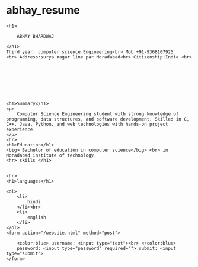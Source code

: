 # abhay_resume

    <h1>

        ABHAY BHARDWAJ

    </h1>
    Third year: computer science Engineering<br> Mob:+91-9368107925
    <br> Address:surya nagar line par Moradabad<br> Citizenship:India <br>








    <h1>Summary</h1>
    <p>
        Computer Science Engineering student with strong knowledge of programming, data structures, and software development. Skilled in C, C++, Java, Python, and web technologies with hands-on project experience
    </p>
    <hr>
    <h1>Education</h1>
    <big> Bachelor of education in computer science</big> <br> in Moradabad institute of technology.
    <hr> skills </h1>


    <hr>
    <h1>languages</h1>

    <ol>
        <li>
            hindi
        </li><br>
        <li>
            english
        </li>
    </ol>
    <form action="/website.html" method="post">

        <color:blue> username: <input type="text"><br> </color:blue>
        password: <input type="password" required=""> submit: <input type="submit">
    </form>
